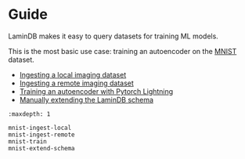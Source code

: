 # Guide

LaminDB makes it easy to query datasets for training ML models.

This is the most basic use case: training an autoencoder on the [MNIST](http://yann.lecun.com/exdb/mnist/) dataset.

- [Ingesting a local imaging dataset](./mnist-ingest-local.ipynb)
- [Ingesting a remote imaging dataset](./mnist-ingest-remote.ipynb)
- [Training an autoencoder with Pytorch Lightning](./mnist-train.ipynb)
- [Manually extending the LaminDB schema](./mnist-extend-schema.ipynb)

```{toctree}
:maxdepth: 1

mnist-ingest-local
mnist-ingest-remote
mnist-train
mnist-extend-schema
```
